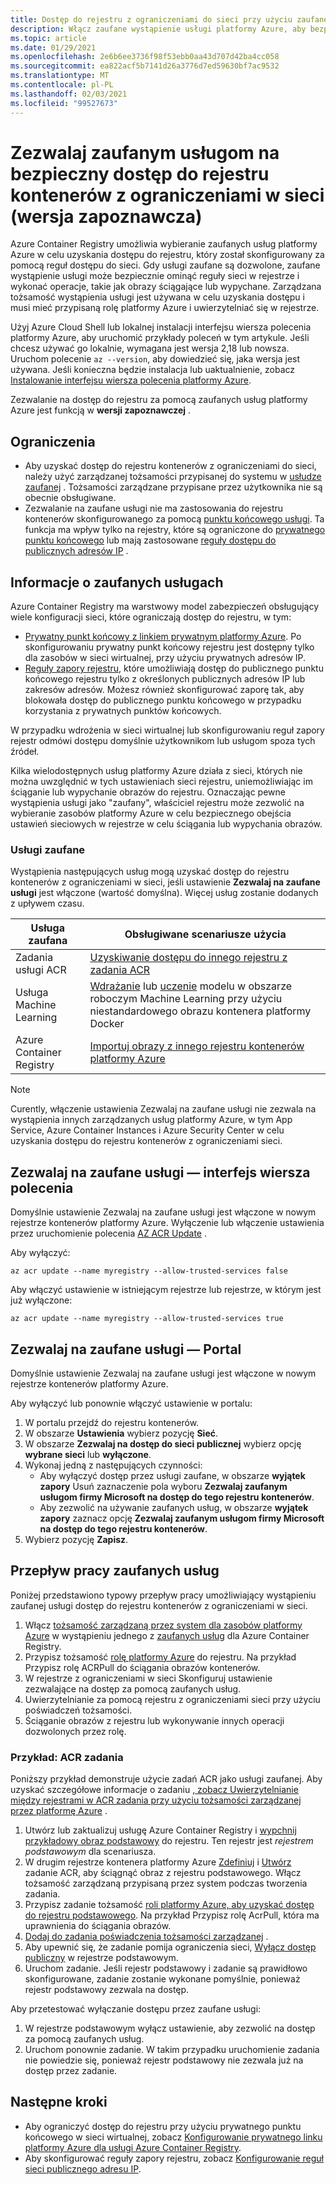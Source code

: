 ```yaml
---
title: Dostęp do rejestru z ograniczeniami do sieci przy użyciu zaufanej usługi platformy Azure
description: Włącz zaufane wystąpienie usługi platformy Azure, aby bezpiecznie uzyskać dostęp do rejestru kontenerów z ograniczeniami do sieci w celu ściągania lub wypychania obrazów
ms.topic: article
ms.date: 01/29/2021
ms.openlocfilehash: 2e6b6ee3736f98f53ebb0aa43d707d42ba4cc058
ms.sourcegitcommit: ea822acf5b7141d26a3776d7ed59630bf7ac9532
ms.translationtype: MT
ms.contentlocale: pl-PL
ms.lasthandoff: 02/03/2021
ms.locfileid: "99527673"
---
```

# <a name="allow-trusted-services-to-securely-access-a-network-restricted-container-registry-preview"></a>Zezwalaj zaufanym usługom na bezpieczny dostęp do rejestru kontenerów z ograniczeniami w sieci (wersja zapoznawcza)

Azure Container Registry umożliwia wybieranie zaufanych usług platformy Azure w celu uzyskania dostępu do rejestru, który został skonfigurowany za pomocą reguł dostępu do sieci. Gdy usługi zaufane są dozwolone, zaufane wystąpienie usługi może bezpiecznie ominąć reguły sieci w rejestrze i wykonać operacje, takie jak obrazy ściągające lub wypychane. Zarządzana tożsamość wystąpienia usługi jest używana w celu uzyskania dostępu i musi mieć przypisaną rolę platformy Azure i uwierzytelniać się w rejestrze.

Użyj Azure Cloud Shell lub lokalnej instalacji interfejsu wiersza polecenia platformy Azure, aby uruchomić przykłady poleceń w tym artykule. Jeśli chcesz używać go lokalnie, wymagana jest wersja 2,18 lub nowsza. Uruchom polecenie `az --version`, aby dowiedzieć się, jaka wersja jest używana. Jeśli konieczna będzie instalacja lub uaktualnienie, zobacz [Instalowanie interfejsu wiersza polecenia platformy Azure](/cli/azure/install-azure-cli).

Zezwalanie na dostęp do rejestru za pomocą zaufanych usług platformy Azure jest funkcją w **wersji zapoznawczej** .

## <a name="limitations"></a>Ograniczenia

* Aby uzyskać dostęp do rejestru kontenerów z ograniczeniami do sieci, należy użyć zarządzanej tożsamości przypisanej do systemu w [usłudze zaufanej](#trusted-services) . Tożsamości zarządzane przypisane przez użytkownika nie są obecnie obsługiwane.
* Zezwalanie na zaufane usługi nie ma zastosowania do rejestru kontenerów skonfigurowanego za pomocą [punktu końcowego usługi](container-registry-vnet.md). Ta funkcja ma wpływ tylko na rejestry, które są ograniczone do [prywatnego punktu końcowego](container-registry-private-link.md) lub mają zastosowane [reguły dostępu do publicznych adresów IP](container-registry-access-selected-networks.md) . 

## <a name="about-trusted-services"></a>Informacje o zaufanych usługach

Azure Container Registry ma warstwowy model zabezpieczeń obsługujący wiele konfiguracji sieci, które ograniczają dostęp do rejestru, w tym:

* [Prywatny punkt końcowy z linkiem prywatnym platformy Azure](container-registry-private-link.md). Po skonfigurowaniu prywatny punkt końcowy rejestru jest dostępny tylko dla zasobów w sieci wirtualnej, przy użyciu prywatnych adresów IP.  
* [Reguły zapory rejestru](container-registry-access-selected-networks.md), które umożliwiają dostęp do publicznego punktu końcowego rejestru tylko z określonych publicznych adresów IP lub zakresów adresów. Możesz również skonfigurować zaporę tak, aby blokowała dostęp do publicznego punktu końcowego w przypadku korzystania z prywatnych punktów końcowych.

W przypadku wdrożenia w sieci wirtualnej lub skonfigurowaniu reguł zapory rejestr odmówi dostępu domyślnie użytkownikom lub usługom spoza tych źródeł. 

Kilka wielodostępnych usług platformy Azure działa z sieci, których nie można uwzględnić w tych ustawieniach sieci rejestru, uniemożliwiając im ściąganie lub wypychanie obrazów do rejestru. Oznaczając pewne wystąpienia usługi jako "zaufany", właściciel rejestru może zezwolić na wybieranie zasobów platformy Azure w celu bezpiecznego obejścia ustawień sieciowych w rejestrze w celu ściągania lub wypychania obrazów. 

### <a name="trusted-services"></a>Usługi zaufane

Wystąpienia następujących usług mogą uzyskać dostęp do rejestru kontenerów z ograniczeniami w sieci, jeśli ustawienie **Zezwalaj na zaufane usługi** jest włączone (wartość domyślna). Więcej usług zostanie dodanych z upływem czasu.

|Usługa zaufana  |Obsługiwane scenariusze użycia  |
|---------|---------|
|Zadania usługi ACR     | [Uzyskiwanie dostępu do innego rejestru z zadania ACR](container-registry-tasks-cross-registry-authentication.md)       |
|Usługa Machine Learning | [Wdrażanie](../machine-learning/how-to-deploy-custom-docker-image.md) lub [uczenie](../machine-learning/how-to-train-with-custom-image.md) modelu w obszarze roboczym Machine Learning przy użyciu niestandardowego obrazu kontenera platformy Docker |
|Azure Container Registry | [Importuj obrazy z innego rejestru kontenerów platformy Azure](container-registry-import-images.md#import-from-an-azure-container-registry-in-the-same-ad-tenant) | 

> [!NOTE]
> Curently, włączenie ustawienia Zezwalaj na zaufane usługi nie zezwala na wystąpienia innych zarządzanych usług platformy Azure, w tym App Service, Azure Container Instances i Azure Security Center w celu uzyskania dostępu do rejestru kontenerów z ograniczeniami sieci.

## <a name="allow-trusted-services---cli"></a>Zezwalaj na zaufane usługi — interfejs wiersza polecenia

Domyślnie ustawienie Zezwalaj na zaufane usługi jest włączone w nowym rejestrze kontenerów platformy Azure. Wyłączenie lub włączenie ustawienia przez uruchomienie polecenia [AZ ACR Update](/cli/azure/acr#az-acr-update) .

Aby wyłączyć:

```azurecli
az acr update --name myregistry --allow-trusted-services false
```

Aby włączyć ustawienie w istniejącym rejestrze lub rejestrze, w którym jest już wyłączone:

```azurecli
az acr update --name myregistry --allow-trusted-services true
```

## <a name="allow-trusted-services---portal"></a>Zezwalaj na zaufane usługi — Portal

Domyślnie ustawienie Zezwalaj na zaufane usługi jest włączone w nowym rejestrze kontenerów platformy Azure. 

Aby wyłączyć lub ponownie włączyć ustawienie w portalu:

1. W portalu przejdź do rejestru kontenerów.
1. W obszarze **Ustawienia** wybierz pozycję **Sieć**. 
1. W obszarze **Zezwalaj na dostęp do sieci publicznej** wybierz opcję **wybrane sieci** lub **wyłączone**.
1. Wykonaj jedną z następujących czynności:
    * Aby wyłączyć dostęp przez usługi zaufane, w obszarze **wyjątek zapory** Usuń zaznaczenie pola wyboru **Zezwalaj zaufanym usługom firmy Microsoft na dostęp do tego rejestru kontenerów**. 
    * Aby zezwolić na używanie zaufanych usług, w obszarze **wyjątek zapory** zaznacz opcję **Zezwalaj zaufanym usługom firmy Microsoft na dostęp do tego rejestru kontenerów**.
1. Wybierz pozycję **Zapisz**.

## <a name="trusted-services-workflow"></a>Przepływ pracy zaufanych usług

Poniżej przedstawiono typowy przepływ pracy umożliwiający wystąpieniu zaufanej usługi dostęp do rejestru kontenerów z ograniczeniami w sieci.

1. Włącz [tożsamość zarządzaną przez system dla zasobów platformy Azure](../active-directory/managed-identities-azure-resources/overview.md) w wystąpieniu jednego z [zaufanych usług](#trusted-services) dla Azure Container Registry.
1. Przypisz tożsamość [rolę platformy Azure](container-registry-roles.md) do rejestru. Na przykład Przypisz rolę ACRPull do ściągania obrazów kontenerów.
1. W rejestrze z ograniczeniami w sieci Skonfiguruj ustawienie zezwalające na dostęp za pomocą zaufanych usług.
1. Uwierzytelnianie za pomocą rejestru z ograniczeniami sieci przy użyciu poświadczeń tożsamości. 
1. Ściąganie obrazów z rejestru lub wykonywanie innych operacji dozwolonych przez rolę.

### <a name="example-acr-tasks"></a>Przykład: ACR zadania

Poniższy przykład demonstruje użycie zadań ACR jako usługi zaufanej. Aby uzyskać szczegółowe informacje o zadaniu [, zobacz Uwierzytelnianie między rejestrami w ACR zadania przy użyciu tożsamości zarządzanej przez platformę Azure](container-registry-tasks-cross-registry-authentication.md) .

1. Utwórz lub zaktualizuj usługę Azure Container Registry i [wypchnij przykładowy obraz podstawowy](container-registry-tasks-cross-registry-authentication.md#prepare-base-registry) do rejestru. Ten rejestr jest *rejestrem podstawowym* dla scenariusza.
1. W drugim rejestrze kontenera platformy Azure [Zdefiniuj](container-registry-tasks-cross-registry-authentication.md#define-task-steps-in-yaml-file) i [Utwórz](container-registry-tasks-cross-registry-authentication.md#option-2-create-task-with-system-assigned-identity) zadanie ACR, aby ściągnąć obraz z rejestru podstawowego. Włącz tożsamość zarządzaną przypisaną przez system podczas tworzenia zadania.
1. Przypisz zadanie tożsamość [roli platformy Azure, aby uzyskać dostęp do rejestru podstawowego](container-registry-tasks-authentication-managed-identity.md#3-grant-the-identity-permissions-to-access-other-azure-resources). Na przykład Przypisz rolę AcrPull, która ma uprawnienia do ściągania obrazów.
1. [Dodaj do zadania poświadczenia tożsamości zarządzanej](container-registry-tasks-authentication-managed-identity.md#4-optional-add-credentials-to-the-task) .
1. Aby upewnić się, że zadanie pomija ograniczenia sieci, [Wyłącz dostęp publiczny](container-registry-access-selected-networks.md#disable-public-network-access) w rejestrze podstawowym.
1. Uruchom zadanie. Jeśli rejestr podstawowy i zadanie są prawidłowo skonfigurowane, zadanie zostanie wykonane pomyślnie, ponieważ rejestr podstawowy zezwala na dostęp.

Aby przetestować wyłączanie dostępu przez zaufane usługi:

1. W rejestrze podstawowym wyłącz ustawienie, aby zezwolić na dostęp za pomocą zaufanych usług.
1. Uruchom ponownie zadanie. W takim przypadku uruchomienie zadania nie powiedzie się, ponieważ rejestr podstawowy nie zezwala już na dostęp przez zadanie.

## <a name="next-steps"></a>Następne kroki

* Aby ograniczyć dostęp do rejestru przy użyciu prywatnego punktu końcowego w sieci wirtualnej, zobacz [Konfigurowanie prywatnego linku platformy Azure dla usługi Azure Container Registry](container-registry-private-link.md).
* Aby skonfigurować reguły zapory rejestru, zobacz [Konfigurowanie reguł sieci publicznego adresu IP](container-registry-access-selected-networks.md).
